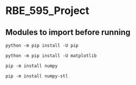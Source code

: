 # RBE_595_Project

## Modules to import before running

`python -m pip install -U pip`

`python -m pip install -U matplotlib`

`pip -m install numpy`


`pip -m install numpy-stl`
